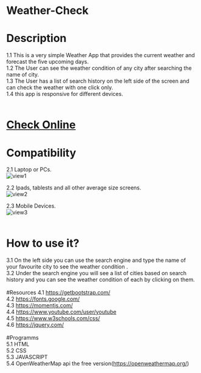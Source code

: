 # Weather-Check</br>

# Description </br>

1.1 This is a very simple Weather App that provides the current weather and forecast the five upcoming days.</br>
1.2 The User can see the weather condition of any city after searching the name of city.</br>
1.3 The User has a list of search history on the left side of the screen and can check the weather with one click only.</br>
1.4 this app is responsive for different devices.</br>
</br>

# [Check Online](https://jawidanfar1015.github.io/Weather-Check/)

# Compatibility</br>

2.1 Laptop or PCs.</br>
![view1](https://user-images.githubusercontent.com/99248057/167991740-838f6aff-5760-4646-9832-36de37533093.png)</br>

2.2 Ipads, tablests and all other average size screens.</br>
![view2](https://user-images.githubusercontent.com/99248057/167991916-f262a0d4-7144-47d3-b4a9-be359a17843b.png)</br>

2.3 Mobile Devices.</br>
![view3](https://user-images.githubusercontent.com/99248057/167991960-88a06b38-b1d7-4e8c-b6fa-74a267cb29b2.png)</br></br>

# How to use it?</br>

3.1 On the left side you can use the search engine and type the name of your favourite city to see the weather condition .</br>
3.2 Under the search engine you will see a list of cities based on search history and you can see the weather condition of each by clicking on them.</br>
</br>
#Resources
4.1 https://getbootstrap.com/ </br>
4.2 https://fonts.google.com/ </br>
4.3 https://momentjs.com/ </br>
4.4 https://www.youtube.com/user/youtube </br>
4.5 https://www.w3schools.com/css/ </br>
4.6 https://jquery.com/ </br>
</br>
#Programms</br>
5.1 HTML </br>
5.2 CSS </br>
5.3 JAVASCRIPT </br>
5.4 OpenWeatherMap api the free version(https://openweathermap.org/) </b>
